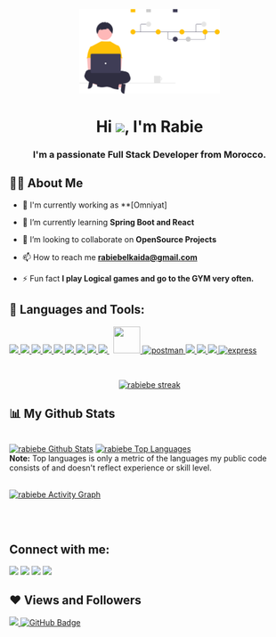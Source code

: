 <div align="center"><a  href="#"><img width="50%" height="auto" src="undraw_version_control_re_mg66.svg" height="170px"/></a></div>

<h1 align="center">Hi <img src="https://raw.githubusercontent.com/MartinHeinz/MartinHeinz/master/wave.gif" width="30px">, I'm Rabie</h1>
<h3 align="center">I'm a passionate Full Stack Developer from Morocco.</h3>


## 🙋‍♂️ About Me

- 🔭 I'm currently working as **[Omniyat]

- 🌱 I’m currently learning **Spring Boot and React**

- 👯 I’m looking to collaborate on **OpenSource Projects**


- 📫 How to reach me **rabiebelkaida@gmail.com**

- ⚡ Fun fact **I play Logical games and go to the GYM very often.**

## 🚀 Languages and Tools:

<p align="left"> 
    <a href="https://www.java.com" target="_blank"> <img src="https://img.icons8.com/color/48/000000/java-coffee-cup-logo.png"/> </a>
    <a href="https://spring.io/projects/spring-boot" target="_blank"> <img src="https://img.icons8.com/color/48/000000/spring-logo.png"/> </a> 
    <a href="https://www.w3.org/html/" target="_blank"> <img src="https://img.icons8.com/color/48/000000/html-5.png"/> </a> 
    <a href="https://www.w3schools.com/css/" target="_blank"> <img src="https://img.icons8.com/color/48/000000/css3.png"/> </a> 
    <a href="https://sass-lang.com/" target="_blank"> <img src="https://img.icons8.com/color/48/000000/sass.png"/> </a> 
    <a href="https://getbootstrap.com" target="_blank"> <img src="https://img.icons8.com/color/48/000000/bootstrap.png"/> </a> 
    <a href="https://developer.mozilla.org/en-US/docs/Web/JavaScript" target="_blank"> <img src="https://img.icons8.com/color/48/000000/javascript.png"/> </a> 
    <a href="https://reactjs.org/" target="_blank"> <img src="https://img.icons8.com/color/48/000000/react-native.png"/> </a> 
    <a style="padding-right:8px;" href="https://www.mysql.com/" target="_blank"> <img src="https://img.icons8.com/fluent/50/000000/mysql-logo.png"/> </a> 
    <a href="https://hibernate.org/" target="_blank"> <img style="width:48px;height:48px" src="https://external-content.duckduckgo.com/iu/?u=http%3A%2F%2Ffruzenshtein.com%2Fwp-content%2Fuploads%2F2014%2F01%2FHibernate-logo.png&f=1&nofb=1"/> </a> 
    <a href="https://postman.com" target="_blank"> <img src="https://www.vectorlogo.zone/logos/getpostman/getpostman-icon.svg" alt="postman" width="45" height="45"/> </a>   
    <a href="https://git-scm.com/" target="_blank"> <img src="https://img.icons8.com/color/48/000000/git.png"/> </a> 
    <a href="https://www.figma.com/" target="_blank"> <img src="https://img.icons8.com/color/48/000000/figma--v1.png"/> </a> 
    <a href="https://www.notion.so/" target="_blank"> <img src="https://img.icons8.com/color/48/000000/notion--v1.png"/> </a>
    <a href="https://wordpress.org/" target="_blank"> <img src="https://img.icons8.com/color/48/000000/wordpress.png" alt="express" width="48" height="48"/> </a>

</p>

<br/>

<p align="center">
    <a href="https://github.com/rabiebe/github-readme-streak-stats">
        <img title="🔥 Get streak stats for your profile at git.io/streak-stats" alt="rabiebe streak" src="https://github-readme-streak-stats.herokuapp.com/?user=rabiebe&theme=black-ice&hide_border=true&stroke=0000&background=060A0CD0"/>
    </a>
</p>

## 📊 My Github Stats

  <br/>
    <a href="https://github.com/rabiebe/github-readme-stats"><img alt="rabiebe Github Stats" src="https://github-readme-stats.vercel.app/api?username=rabiebe&show_icons=true&count_private=true&theme=react&hide_border=true&bg_color=0D1117" /></a>
  <a href="https://github.com/rabiebe/github-readme-stats"><img alt="rabiebe Top Languages" src="https://github-readme-stats.vercel.app/api/top-langs/?username=rabiebe&langs_count=8&count_private=true&layout=compact&theme=react&hide_border=true&bg_color=0D1117" /></a>
  <br/>
  <b>Note:</b> Top languages is only a metric of the languages my public code consists of and doesn't reflect experience or skill level.


<br/>
<br/>

<a href="https://github.com/rabiebe/github-readme-activity-graph"><img alt="rabiebe Activity Graph" src="https://activity-graph.herokuapp.com/graph?username=rabiebe&bg_color=0D1117&color=5BCDEC&line=5BCDEC&point=FFFFFF&hide_border=true" /></a>

<br/>
<br/>

## Connect with me:
<p align="left">

<a href = "https://www.linkedin.com/in/rabie-belkaida/"><img src="https://img.icons8.com/fluent/48/000000/linkedin.png"/></a>
<a href = "https://twitter.com/r_belkaida"><img src="https://img.icons8.com/fluent/48/000000/twitter.png"/></a>
<a href = "https://www.instagram.com/belpublisher/"><img src="https://img.icons8.com/fluent/48/000000/instagram-new.png"/></a>
<a href = "https://www.youtube.com/channel/UCuSc8AMU8_jMtt-KIJCwLCw"><img src="https://img.icons8.com/color/48/000000/youtube-play.png"/></a>

</p>

## ❤ Views and Followers
<a href="https://github.com/Meghna-DAS/github-profile-views-counter">
    <img src="https://komarev.com/ghpvc/?username=rabiebe">
</a>
<a href="https://github.com/rabiebe?tab=followers"><img src="https://img.shields.io/github/followers/rabiebe?label=Followers&style=social" alt="GitHub Badge"></a>
